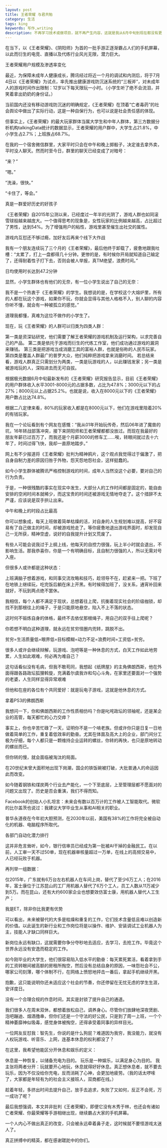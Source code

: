 ```yaml
---
layout: post
title: 王者荣耀 与君共勉
category: 生活
tags: king
keywords: 写作,writing
description: 不再学习技术或做项目，就不再产生内容，这就是我从6月中旬到现在都没有更新的原因
---
```


在当下，以《王者荣耀》、《阴阳师》为首的一批手游正逐渐霸占人们的手机屏幕，以此而衍生的电竞、直播以及代练行业风光无限，潜力巨大。


王者荣耀用户规模及渗透率变化

最近，为保障未成年人健康成长，腾讯经过将近一个月的调试和内测后，将于7月4日以《王者荣耀》为试点，率先推出健康游戏防沉迷系统的“三板斧”，对未成年人的游戏时间作出限制：12岁以下每天限玩一小时。（小学生听了绝不会流泪，并笑着拿出奶奶的身份证。）

当前国内还没有移动游戏防沉迷的明确规定，《王者荣耀》在顶着“亡者毒药”的社会舆论中做出了实际行动，这是一种自保行为，也可以说是社会责任感的体现。

但事实上，《王者荣耀》的最大玩家群体当属大学生和中年人群体，第三方数据分析机构talkingData统计的数据显示，王者荣耀的用户群中，大学生占21.8%，中小学生占2.7%；上班族占68.7%。

在我的一个宿舍微信群里，大家平时只会在中午和晚上掷骰子，决定谁去拿外卖，平时没人聊天。然而时至今日，群里的聊天已经变成了对暗号：

“来？”

“嗯。”

“洗澡，很快。”

“卡住了，等会。”


真是一群爱好历史的好孩子

《王者荣耀》自2015年公测以来，已经度过一年半的光阴了，游戏人群也如同滚雪球般越来越庞大。一个值得思考的现象是，女性玩家的比例越来越高，占比超过了男性，达到54%。为了增强用户的粘性，游戏里甚至催生出社交的属性。


游戏内互怼还不够过瘾，加好友后再来个线下大作战

我有一个朋友连续玩了三个月的《王者荣耀》，最后他终于卸载了，疲惫地跟我吐槽：“太累了，打上一盘都得几十分钟。更惨的是，有时候你开局就知道自己输定了，还得耐着性子打下去，否则会被人举报，真TM绝望，浪费时间。”


日均使用时长达到47.2分钟

显然，小学生群体也有他们的无奈，有一位小学生说出了自己的无奈：

我不是一个热衷于《王者荣耀》的学生。我想说的是，在学校这个大熔炉里，所有的人都在玩这个游戏，如果你不玩，你就会显得与其他人格格不入，别人聊的内容你听不懂，就会有一种被孤立的感觉。”

道理我都懂，真难为这位不做作的小学生了。

现在，玩《王者荣耀》的人群可以归类为四类人群：

第一类是资深钻研党，他们需要了解王者荣耀的游戏机制及运行架构，以求完善自己的产品。
第二类是依托于游戏而衍生的代练工作室，他们成功通过游戏的漏洞来赚钱。
第三类是把游戏当成消磨工具的富裕人群，也就是俗称的人民币玩家。
第四类是覆盖人群最广的普罗大众，他们纯粹把游戏拿来消磨时间。
若总结来看，游戏人群真正只需划分为两类，一类是玩游戏的人，以此赚钱发家；另一类是被游戏玩的人，深陷进去而无可自拔。

根据极光数据6月中旬最新发布的《王者荣耀》研究报告显示，目前《王者荣耀》的用户群体收入水平3001-8000元的占据多数，占比为47.8%；3000元以下的占27%；8000元以上占据25.2%。也就是说，收入在8000元以下的《王者荣耀》用户数占比达74.8%。

根据二八定律来看，80%的玩家收入都是在8000元以下，他们在游戏里陪着20%的有钱玩家。

我在一个论坛看到有个网友在感慨：“我从01年开始玩传奇，然后06年进了魔兽的坑，16年转战部落冲突，接下来阴阳师和王者荣耀都都没放过。而现在我最好的朋友年薪已过百万了，而我还是个月薪3000的修车工……唉，转眼间就过去十六年了，时间过得飞快，我却一直原地踏步。”

网上有不少报道将《王者荣耀》批判为精神鸦片，这个观点我觉得过于偏激了，把自身自制力差的原因归咎于外物，怨天怨地怨社会，这样挺蠢的。

如今小学生群体被腾讯严格控制游戏的时间，成年人当然没这个必要，要对自己的行为负责。

于是，一种很残酷的事实在现实中发生，大部分人的工作时间都是固定的，能自由安排的空闲时间本就稀少，而这宝贵的时间还被游戏无情地夺走了。这个措辞不太严谨，应该说是双手拱让出来。


中午和晚上的时段占比最高

你可以想象成，每天上班做着简单枯燥的活，对自身的人生规划难以提高，好不容易有了自己做主的时间，却被游戏抢走了。等你疲惫地退出游戏界面时，却发现自己一无所获，精神空虚，说好的自我提升计划又荒废了。

有些人可能会说我过于上纲上线，他每天的自控力很强，玩上半小时就会退出，不影响生活。那我恭喜你，你是一个有明确目标，且自制力很强的人，所以无需对号入座。

但很多人或许都是这种状态：

上班满脑子想着游戏，和同事交流攻略和技巧，趁领导不在，赶紧来一把。下班了在地铁上继续玩，吃完饭后躺在床上开黑。有时候得加班了，没关系，通宵补回来就好，不玩到两点绝不罢休。

我相信，每个人都不满足于现状，总想着往上爬，抗衡着现实社会的阶级枷锁，却找不到那根往上的绳子，于是只能原地悬空，陷入不上不落的状态。

这时何不锻炼自身的体格，最终不去依仗那根绳子，用自己的双手往上爬呢？

你若想不明白这种道理，就永远在贫穷怪圈内兜转，跳脱不出。

贫穷=生活质量低=眼界低=目标模糊=动力不足=浪费时间=工资低=贫穷。

很多人或许会继续辩解，玩游戏、泡吧等是一种休息的方式，白天工作如此地劳累，人生如此艰难，何必再为难自己？

这句话看似没有毛病，但我不敢苟同，我想起《纸牌屋》的主角佛朗西斯，他在外面得跟各路政坛狐狸斡旋，充满着尔虞我诈和勾心斗角，在家里还要面对一个强势的老婆，人生同样显得异常艰难

但他和在座的各位有个共同爱好：就是玩电子游戏，这就是他休息的方式。


拿着PS3的佛朗西斯

我想问一下，你和佛朗西斯的工作性质相仿吗？你是叱咤政坛的领袖呢，还是某企业的高管，每天都忙的心力交瘁？

事实上，你也辛苦忙碌了一天，证明你不是一个啃老族。但或许你只是日复一日地做着简单的工作，重复着低效率的勤奋。尤其在体面及高大上的企业，部门间分工极为仔细，每个人都只是一颗维持企业运转的螺丝，你转的再快，也只是原地转动的螺丝而已。

但你转的慢，就会面临被淘汰的局面。

在20世纪末曾大面积地出现下岗潮，国企的铁饭碗被打破，大批普通人的命运因此而改变。

如今随着钢铁和煤炭两个行业去产能化，一个下至底层，上至管理层都不愿面对的问题又出现了。历史是否会重演，我们不得而知。

Facebook的创始人小扎坦言：未来会有数以百万计的工作被人工智能取代。微软的比尔盖茨也说过：我建议大学毕业生从事和AI相关的职业。

普华永道夜在今年初大胆预测，在2030年以前，美国有38%的工作将完全被自动化的机器、电脑程序所取代。


各部门自动化潜力排行

这并非危言耸听，如今，银行信审员已经成为第一批被AI干掉的金融民工。在以前，人工审一天不过50单，现在机器审核量超过一万单，在线上的高频交易中，人已经玩败于机器。

再列举一组数据：

仅2015年，广东就有6万台左右机器人在车间上岗，替代了至少6万工人；在2016年，富士康位于江苏昆山的工厂用机器人替代了6万个工人，员工人数从11万减少到5万。而在昆山，还有大约600家企业也想要效仿富士康，用机器人替代人工生产；


我是ET，除非你比我更有优势

可以看出，未来被替代的大多是枯燥和重复的工作，它们技术含量低且难以创造新的价值。以此诞生的新行业和工作岗位将是以操作、维护、安装调试工业机器人为主，技能人才缺口同样巨大。

新岗位永远有缺口，这就需要你争分夺秒地去适应，去学习，去抢工作。毕竟这个世界永远没有安逸而稳定的工作。

如今刚毕业的大学生，他们很容易陷入低水平的勤奋：每天累死累活，看着拿到手的工资转眼间被高额的房租所掏空，然后没有总结自身的原因，一味怨社会不公，哪家公司刻薄，哪个体制不行，在网络上愤怒地抨击一番后，拿起手机继续开黑。

抱歉，这只能说明你还未适应这个社会的节奏，你还停留在无忧无虑的学生生涯，安详度日。

没有一个合理合规的作息时间，其实是封锁了提升自己的通道。

我们很多人在周末双休，都想着放松自己，调养身心。尽管你们放肆地深夜煲剧、泡吧蹦迪、烟酒撸串，但你们还是一个守法的好公民，只是到了周一上班，一个个精神萎靡神似吸毒，感觉身体被掏空，还得承受着同事的异样目光。

一位网友反怼我：智先生，你说的是什么狗屁？难道因为我穷，我没能力，就没有人权玩游戏、听音乐、上网，连基本休息的权利都没了？

在这里，我希望他能区分开休息和娱乐的定义：

休息是一种恢复，以储备充电为目的。
玩乐是一种娱乐，以满足身心为目的。
我主张将两者分开：玩就要开心地玩，休息就得好好休息。真正想休息者，就不要去玩乐，因为不仅没给你充电，反而消耗了心神，会更加地疲劳。（我的话太啰嗦了，大家都是年轻有为的社会主义接班人，双商都在线。）

趁着年轻，多挤出时间去提升自己，放手去追求，失败了又如何，反正不会死，万一成功了呢？

最后我想强调，本文并非批判《王者荣耀》，即便它没有木秀于林，也还会有诸如亡者荣耀、你最荣耀等手游相继出现，继续霸占大家的手机屏幕。

一个人内心不做出真正的改变，只会被永远牵着鼻子走，这时候就不要怪游戏太迷人了。

真正拼搏中的精英，都在感谢蹉跎中的你们。

